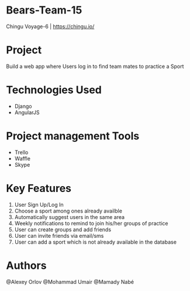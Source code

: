 # Bears-Team-15
Chingu Voyage-6 | https://chingu.io/

# Project
Build a web app where Users log in to find team mates to practice a Sport
# Technologies Used
* Django
* AngularJS

# Project management Tools
* Trello
* Waffle
* Skype

# Key Features
1. User Sign Up/Log In
2. Choose a sport among ones already availble
3. Automatically suggest users in the same area
4. Weekly notifications to remind to join his/her groups of practice
5. User can create groups and add friends
6. User can invite friends via email/sms
7. User can add a sport which is not already available in the database

# Authors
@Alexey Orlov
@Mohammad Umair
@Mamady Nabé
